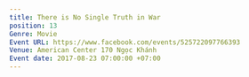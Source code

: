 ```yaml
---
title: There is No Single Truth in War
position: 13
Genre: Movie
Event URL: https://www.facebook.com/events/525722097766393
Venue: American Center 170 Ngọc Khánh
Event date: 2017-08-23 07:00:00 +07:00
---
```


